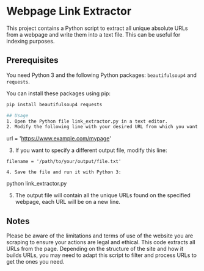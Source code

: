 # Webpage Link Extractor

This project contains a Python script to extract all unique absolute URLs from a webpage and write them into a text file. This can be useful for indexing purposes.

## Prerequisites

You need Python 3 and the following Python packages: `beautifulsoup4` and `requests`.

You can install these packages using pip:

```bash
pip install beautifulsoup4 requests

## Usage
1. Open the Python file link_extractor.py in a text editor.
2. Modify the following line with your desired URL from which you want to extract links:
```
url = 'https://www.example.com/mypage'

3. If you want to specify a different output file, modify this line:
```
filename = '/path/to/your/output/file.txt'

4. Save the file and run it with Python 3:
```
python link_extractor.py

5. The output file will contain all the unique URLs found on the specified webpage, each URL will be on a new line.

## Notes
Please be aware of the limitations and terms of use of the website you are scraping to ensure your actions are legal and ethical. This code extracts all URLs from the page. Depending on the structure of the site and how it builds URLs, you may need to adapt this script to filter and process URLs to get the ones you need.
